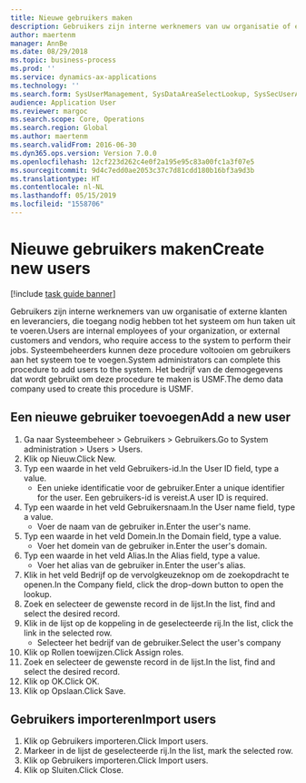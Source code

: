 ```yaml
---
title: Nieuwe gebruikers maken
description: Gebruikers zijn interne werknemers van uw organisatie of externe klanten en leveranciers, die toegang nodig hebben tot het systeem om hun taken uit te voeren.
author: maertenm
manager: AnnBe
ms.date: 08/29/2018
ms.topic: business-process
ms.prod: ''
ms.service: dynamics-ax-applications
ms.technology: ''
ms.search.form: SysUserManagement, SysDataAreaSelectLookup, SysSecUserAddRoles, SysUserMSODSUserImport
audience: Application User
ms.reviewer: margoc
ms.search.scope: Core, Operations
ms.search.region: Global
ms.author: maertenm
ms.search.validFrom: 2016-06-30
ms.dyn365.ops.version: Version 7.0.0
ms.openlocfilehash: 12cf223d262c4e0f2a195e95c83a00fc1a3f07e5
ms.sourcegitcommit: 9d4c7edd0ae2053c37c7d81cdd180b16bf3a9d3b
ms.translationtype: HT
ms.contentlocale: nl-NL
ms.lasthandoff: 05/15/2019
ms.locfileid: "1558706"
---
```

# <a name="create-new-users"></a><span data-ttu-id="c7396-103">Nieuwe gebruikers maken</span><span class="sxs-lookup"><span data-stu-id="c7396-103">Create new users</span></span>

[!include [task guide banner](../../includes/task-guide-banner.md)]

<span data-ttu-id="c7396-104">Gebruikers zijn interne werknemers van uw organisatie of externe klanten en leveranciers, die toegang nodig hebben tot het systeem om hun taken uit te voeren.</span><span class="sxs-lookup"><span data-stu-id="c7396-104">Users are internal employees of your organization, or external customers and vendors, who require access to the system to perform their jobs.</span></span> <span data-ttu-id="c7396-105">Systeembeheerders kunnen deze procedure voltooien om gebruikers aan het systeem toe te voegen.</span><span class="sxs-lookup"><span data-stu-id="c7396-105">System administrators can complete this procedure to add users to the system.</span></span> <span data-ttu-id="c7396-106">Het bedrijf van de demogegevens dat wordt gebruikt om deze procedure te maken is USMF.</span><span class="sxs-lookup"><span data-stu-id="c7396-106">The demo data company used to create this procedure is USMF.</span></span> 


## <a name="add-a-new-user"></a><span data-ttu-id="c7396-107">Een nieuwe gebruiker toevoegen</span><span class="sxs-lookup"><span data-stu-id="c7396-107">Add a new user</span></span>
1. <span data-ttu-id="c7396-108">Ga naar Systeembeheer > Gebruikers > Gebruikers.</span><span class="sxs-lookup"><span data-stu-id="c7396-108">Go to System administration > Users > Users.</span></span>
2. <span data-ttu-id="c7396-109">Klik op Nieuw.</span><span class="sxs-lookup"><span data-stu-id="c7396-109">Click New.</span></span>
3. <span data-ttu-id="c7396-110">Typ een waarde in het veld Gebruikers-id.</span><span class="sxs-lookup"><span data-stu-id="c7396-110">In the User ID field, type a value.</span></span>
    * <span data-ttu-id="c7396-111">Een unieke identificatie voor de gebruiker.</span><span class="sxs-lookup"><span data-stu-id="c7396-111">Enter a unique identifier for the user.</span></span> <span data-ttu-id="c7396-112">Een gebruikers-id is vereist.</span><span class="sxs-lookup"><span data-stu-id="c7396-112">A user ID is required.</span></span>  
4. <span data-ttu-id="c7396-113">Typ een waarde in het veld Gebruikersnaam.</span><span class="sxs-lookup"><span data-stu-id="c7396-113">In the User name field, type a value.</span></span>
    * <span data-ttu-id="c7396-114">Voer de naam van de gebruiker in.</span><span class="sxs-lookup"><span data-stu-id="c7396-114">Enter the user's name.</span></span>  
5. <span data-ttu-id="c7396-115">Typ een waarde in het veld Domein.</span><span class="sxs-lookup"><span data-stu-id="c7396-115">In the Domain field, type a value.</span></span>
    * <span data-ttu-id="c7396-116">Voer het domein van de gebruiker in.</span><span class="sxs-lookup"><span data-stu-id="c7396-116">Enter the user's domain.</span></span>  
6. <span data-ttu-id="c7396-117">Typ een waarde in het veld Alias.</span><span class="sxs-lookup"><span data-stu-id="c7396-117">In the Alias field, type a value.</span></span>
    * <span data-ttu-id="c7396-118">Voer het alias van de gebruiker in.</span><span class="sxs-lookup"><span data-stu-id="c7396-118">Enter the user's alias.</span></span>  
7. <span data-ttu-id="c7396-119">Klik in het veld Bedrijf op de vervolgkeuzeknop om de zoekopdracht te openen.</span><span class="sxs-lookup"><span data-stu-id="c7396-119">In the Company field, click the drop-down button to open the lookup.</span></span>
8. <span data-ttu-id="c7396-120">Zoek en selecteer de gewenste record in de lijst.</span><span class="sxs-lookup"><span data-stu-id="c7396-120">In the list, find and select the desired record.</span></span>
9. <span data-ttu-id="c7396-121">Klik in de lijst op de koppeling in de geselecteerde rij.</span><span class="sxs-lookup"><span data-stu-id="c7396-121">In the list, click the link in the selected row.</span></span>
    * <span data-ttu-id="c7396-122">Selecteer het bedrijf van de gebruiker.</span><span class="sxs-lookup"><span data-stu-id="c7396-122">Select the user's company</span></span>  
10. <span data-ttu-id="c7396-123">Klik op Rollen toewijzen.</span><span class="sxs-lookup"><span data-stu-id="c7396-123">Click Assign roles.</span></span>
11. <span data-ttu-id="c7396-124">Zoek en selecteer de gewenste record in de lijst.</span><span class="sxs-lookup"><span data-stu-id="c7396-124">In the list, find and select the desired record.</span></span>
12. <span data-ttu-id="c7396-125">Klik op OK.</span><span class="sxs-lookup"><span data-stu-id="c7396-125">Click OK.</span></span>
13. <span data-ttu-id="c7396-126">Klik op Opslaan.</span><span class="sxs-lookup"><span data-stu-id="c7396-126">Click Save.</span></span>

## <a name="import-users"></a><span data-ttu-id="c7396-127">Gebruikers importeren</span><span class="sxs-lookup"><span data-stu-id="c7396-127">Import users</span></span>
1. <span data-ttu-id="c7396-128">Klik op Gebruikers importeren.</span><span class="sxs-lookup"><span data-stu-id="c7396-128">Click Import users.</span></span>
2. <span data-ttu-id="c7396-129">Markeer in de lijst de geselecteerde rij.</span><span class="sxs-lookup"><span data-stu-id="c7396-129">In the list, mark the selected row.</span></span>
3. <span data-ttu-id="c7396-130">Klik op Gebruikers importeren.</span><span class="sxs-lookup"><span data-stu-id="c7396-130">Click Import users.</span></span>
4. <span data-ttu-id="c7396-131">Klik op Sluiten.</span><span class="sxs-lookup"><span data-stu-id="c7396-131">Click Close.</span></span>

